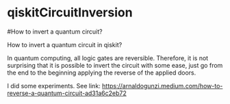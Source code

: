 # qiskitCircuitInversion

#How to invert a quantum circuit?

How to invert a quantum circuit in qiskit?

In quantum computing, all logic gates are reversible. Therefore, it is not surprising that it is possible to invert the circuit with some ease, just go from the end to the beginning applying the reverse of the applied doors.

I did some experiments. See link:
https://arnaldogunzi.medium.com/how-to-reverse-a-quantum-circuit-ad31a6c2eb72
